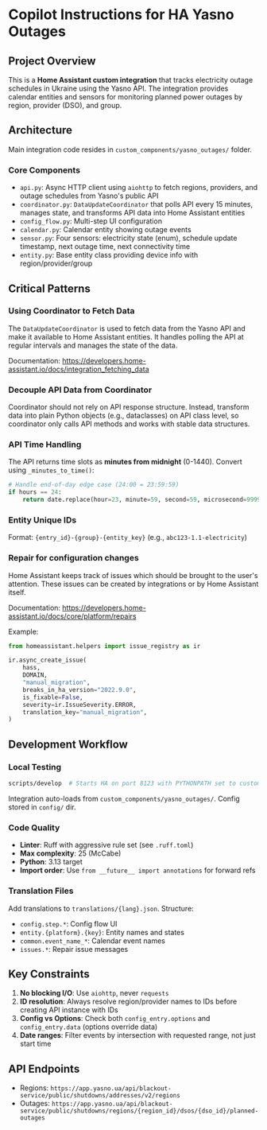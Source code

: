 # Copilot Instructions for HA Yasno Outages

## Project Overview

This is a **Home Assistant custom integration** that tracks electricity outage schedules in Ukraine using the Yasno API. The integration provides calendar entities and sensors for monitoring planned power outages by region, provider (DSO), and group.

## Architecture

Main integration code resides in `custom_components/yasno_outages/` folder.

### Core Components

- `api.py`: Async HTTP client using `aiohttp` to fetch regions, providers, and outage schedules from Yasno's public API
- `coordinator.py`: `DataUpdateCoordinator` that polls API every 15 minutes, manages state, and transforms API data into Home Assistant entities
- `config_flow.py`: Multi-step UI configuration
- `calendar.py`: Calendar entity showing outage events
- `sensor.py`: Four sensors: electricity state (enum), schedule update timestamp, next outage time, next connectivity time
- `entity.py`: Base entity class providing device info with region/provider/group

## Critical Patterns

### Using Coordinator to Fetch Data

The `DataUpdateCoordinator` is used to fetch data from the Yasno API and make it available to Home Assistant entities. It handles polling the API at regular intervals and manages the state of the data.

Documentation: https://developers.home-assistant.io/docs/integration_fetching_data

### Decouple API Data from Coordinator

Coordinator should not rely on API response structure. Instead, transform data into plain Python objects (e.g., dataclasses) on API class level, so coordinator only calls API methods and works with stable data structures.

### API Time Handling

The API returns time slots as **minutes from midnight** (0-1440). Convert using `_minutes_to_time()`:

```python
# Handle end-of-day edge case (24:00 = 23:59:59)
if hours == 24:
    return date.replace(hour=23, minute=59, second=59, microsecond=999999)
```

### Entity Unique IDs

Format: `{entry_id}-{group}-{entity_key}` (e.g., `abc123-1.1-electricity`)

### Repair for configuration changes

Home Assistant keeps track of issues which should be brought to the user's attention. These issues can be created by integrations or by Home Assistant itself.

Documentation: https://developers.home-assistant.io/docs/core/platform/repairs

Example:

```py
from homeassistant.helpers import issue_registry as ir

ir.async_create_issue(
    hass,
    DOMAIN,
    "manual_migration",
    breaks_in_ha_version="2022.9.0",
    is_fixable=False,
    severity=ir.IssueSeverity.ERROR,
    translation_key="manual_migration",
)
```

## Development Workflow

### Local Testing

```bash
scripts/develop  # Starts HA on port 8123 with PYTHONPATH set to custom_components
```

Integration auto-loads from `custom_components/yasno_outages/`. Config stored in `config/` dir.

### Code Quality

- **Linter**: Ruff with aggressive rule set (see `.ruff.toml`)
- **Max complexity**: 25 (McCabe)
- **Python**: 3.13 target
- **Import order**: Use `from __future__ import annotations` for forward refs

### Translation Files

Add translations to `translations/{lang}.json`. Structure:

- `config.step.*`: Config flow UI
- `entity.{platform}.{key}`: Entity names and states
- `common.event_name_*`: Calendar event names
- `issues.*`: Repair issue messages

## Key Constraints

1. **No blocking I/O**: Use `aiohttp`, never `requests`
2. **ID resolution**: Always resolve region/provider names to IDs before creating API instance with IDs
3. **Config vs Options**: Check both `config_entry.options` and `config_entry.data` (options override data)
4. **Date ranges**: Filter events by intersection with requested range, not just start time

## API Endpoints

- Regions: `https://app.yasno.ua/api/blackout-service/public/shutdowns/addresses/v2/regions`
- Outages: `https://app.yasno.ua/api/blackout-service/public/shutdowns/regions/{region_id}/dsos/{dso_id}/planned-outages`
